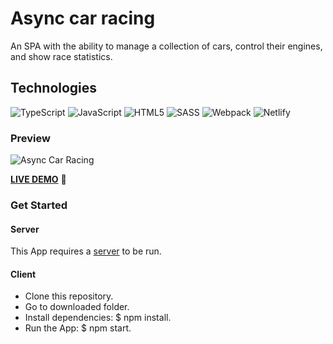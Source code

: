 # Async car racing

An SPA with the ability to manage a collection of cars, control their engines, and show race statistics.

## Technologies
![TypeScript](https://img.shields.io/badge/TypeScript-3178C6.svg?style=for-the-badge&logo=TypeScript&logoColor=white)
![JavaScript](https://img.shields.io/badge/JavaScript-F7DF1E.svg?style=for-the-badge&logo=JavaScript&logoColor=black)
![HTML5](https://img.shields.io/badge/HTML5-E34F26.svg?style=for-the-badge&logo=HTML5&logoColor=white)
![SASS](https://img.shields.io/badge/Sass-CC6699.svg?style=for-the-badge&logo=Sass&logoColor=white)
![Webpack](https://img.shields.io/badge/Webpack-8DD6F9.svg?style=for-the-badge&logo=Webpack&logoColor=black)
![Netlify](https://img.shields.io/badge/Netlify-00C7B7.svg?style=for-the-badge&logo=Netlify&logoColor=white)

### Preview
![Async Car Racing](https://user-images.githubusercontent.com/47517329/209429995-06f2282f-48aa-4abf-ae2a-6a26448a3c66.gif)

[**LIVE DEMO**](https://bonamente-async-car-racing.netlify.app/) :eyes:

### Get Started

#### Server

This App requires a <a href="https://github.com/mikhama/async-race-api" target="_blank">server</a> to be run.

#### Client

- Clone this repository.
- Go to downloaded folder.
- Install dependencies: $ npm install.
- Run the App: $ npm start.
